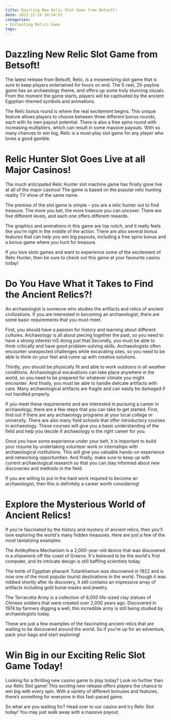 ```yaml
---
title: Dazzling New Relic Slot Game from Betsoft!
date: 2022-11-16 14:54:51
categories:
- Enchanting Relics Game
tags:
---
```



#  Dazzling New Relic Slot Game from Betsoft!

The latest release from Betsoft, Relic, is a mesmerizing slot game that is sure to keep players entertained for hours on end. The 5-reel, 25-payline game has an archaeology theme, and offers up some truly stunning visuals. From the moment the game starts, players will be captivated by the ancient Egyptian-themed symbols and animations.

The Relic bonus round is where the real excitement begins. This unique feature allows players to choose between three different bonus rounds, each with its own payout potential. There is also a free spins round with increasing multipliers, which can result in some massive payouts. With so many chances to win big, Relic is a must-play slot game for any player who loves a good gamble.

#  Relic Hunter Slot Goes Live at all Major Casinos!




The much anticipated Relic Hunter slot machine game has finally gone live at all of the major casinos! The game is based on the popular relic hunting reality TV show of the same name.

The premise of the slot game is simple – you are a relic hunter out to find treasure. The more you bet, the more treasure you can uncover. There are five different levels, and each one offers different rewards.

The graphics and animations in this game are top notch, and it really feels like you’re right in the middle of the action. There are also several bonus features that can help you win big payouts, including a free spins bonus and a bonus game where you hunt for treasure.

If you love slots games and want to experience some of the excitement of Relic Hunter, then be sure to check out this game at your favourite casino today!

#  Do You Have What it Takes to Find the Ancient Relics?!

An archaeologist is someone who studies the artifacts and relics of ancient civilizations. If you are interested in becoming an archaeologist, there are some basic requirements that you must meet.

First, you should have a passion for history and learning about different cultures. Archaeology is all about piecing together the past, so you need to have a strong interest inS doing just that.Secondly, you must be able to think critically and have good problem-solving skills. Archaeologists often encounter unexpected challenges while excavating sites, so you need to be able to think on your feet and come up with creative solutions.

Thirdly, you should be physically fit and able to work outdoors in all weather conditions. Archaeological excavations can take place anywhere in the world, so you need to be prepared for whatever climate you might encounter. And finally, you must be able to handle delicate artifacts with care. Many archaeological artifacts are fragile and can easily be damaged if not handled properly.

If you meet these requirements and are interested in pursuing a career in archaeology, there are a few steps that you can take to get started. First, find out if there are any archaeology programs at your local college or university. There are also many field schools that offer introductory courses in archaeology. These courses will give you a basic understanding of the field and help you decide if archaeology is the right career for you.

Once you have some experience under your belt, it is important to build your resume by undertaking volunteer work or internships with archaeological institutions. This will give you valuable hands-on experience and networking opportunities. And finally, make sure to keep up with current archaeological research so that you can stay informed about new discoveries and methods in the field.

If you are willing to put in the hard work required to become an archaeologist, then this is definitely a career worth considering!

#  Explore the Mysterious World of Ancient Relics!

If you're fascinated by the history and mystery of ancient relics, then you'll love exploring the world's many hidden treasures. Here are just a few of the most tantalizing examples:

The Antikythera Mechanism is a 2,000-year-old device that was discovered in a shipwreck off the coast of Greece. It's believed to be the world's first computer, and its intricate design is still baffling scientists today.

The tomb of Egyptian pharaoh Tutankhamun was discovered in 1922 and is now one of the most popular tourist destinations in the world. Though it was robbed shortly after its discovery, it still contains an impressive array of artifacts including gold burial masks and jewelry.

The Terracotta Army is a collection of 8,000 life-sized clay statues of Chinese soldiers that were created over 2,000 years ago. Discovered in 1974 by farmers digging a well, this incredible army is still being studied by archaeologists today.

These are just a few examples of the fascinating ancient relics that are waiting to be discovered around the world. So if you're up for an adventure, pack your bags and start exploring!

#  Win Big in our Exciting Relic Slot Game Today!

Looking for a thrilling new casino game to play today? Look no further than our Relic Slot game! This exciting new release offers players the chance to win big with every spin. With a variety of different bonuses and features, there’s something for everyone in this fast-paced game.

So what are you waiting for? Head over to our casino and try Relic Slot today! You may just walk away with a massive payout.